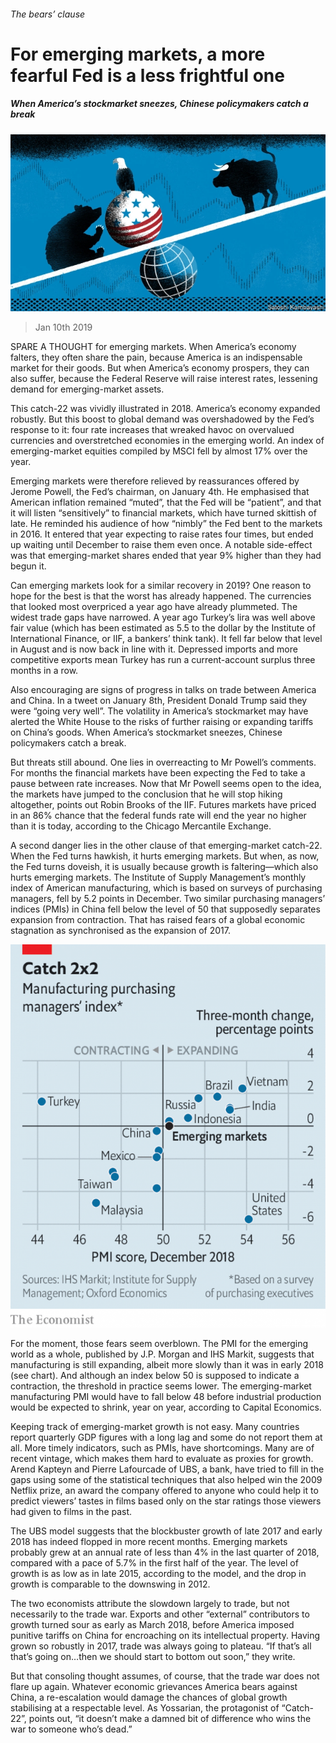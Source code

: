 ###### The bears’ clause

# For emerging markets, a more fearful Fed is a less frightful one 

##### When America’s stockmarket sneezes, Chinese policymakers catch a break 

![image](images/20190112_FND001_0.jpg) 

> Jan 10th 2019 

 

SPARE A THOUGHT for emerging markets. When America’s economy falters, they often share the pain, because America is an indispensable market for their goods. But when America’s economy prospers, they can also suffer, because the Federal Reserve will raise interest rates, lessening demand for emerging-market assets. 

This catch-22 was vividly illustrated in 2018. America’s economy expanded robustly. But this boost to global demand was overshadowed by the Fed’s response to it: four rate increases that wreaked havoc on overvalued currencies and overstretched economies in the emerging world. An index of emerging-market equities compiled by MSCI fell by almost 17% over the year. 

Emerging markets were therefore relieved by reassurances offered by Jerome Powell, the Fed’s chairman, on January 4th. He emphasised that American inflation remained “muted”, that the Fed will be “patient”, and that it will listen “sensitively” to financial markets, which have turned skittish of late. He reminded his audience of how “nimbly” the Fed bent to the markets in 2016. It entered that year expecting to raise rates four times, but ended up waiting until December to raise them even once. A notable side-effect was that emerging-market shares ended that year 9% higher than they had begun it. 

Can emerging markets look for a similar recovery in 2019? One reason to hope for the best is that the worst has already happened. The currencies that looked most overpriced a year ago have already plummeted. The widest trade gaps have narrowed. A year ago Turkey’s lira was well above fair value (which has been estimated as 5.5 to the dollar by the Institute of International Finance, or IIF, a bankers’ think tank). It fell far below that level in August and is now back in line with it. Depressed imports and more competitive exports mean Turkey has run a current-account surplus three months in a row. 

Also encouraging are signs of progress in talks on trade between America and China. In a tweet on January 8th, President Donald Trump said they were “going very well”. The volatility in America’s stockmarket may have alerted the White House to the risks of further raising or expanding tariffs on China’s goods. When America’s stockmarket sneezes, Chinese policymakers catch a break. 

But threats still abound. One lies in overreacting to Mr Powell’s comments. For months the financial markets have been expecting the Fed to take a pause between rate increases. Now that Mr Powell seems open to the idea, the markets have jumped to the conclusion that he will stop hiking altogether, points out Robin Brooks of the IIF. Futures markets have priced in an 86% chance that the federal funds rate will end the year no higher than it is today, according to the Chicago Mercantile Exchange. 

A second danger lies in the other clause of that emerging-market catch-22. When the Fed turns hawkish, it hurts emerging markets. But when, as now, the Fed turns doveish, it is usually because growth is faltering—which also hurts emerging markets. The Institute of Supply Management’s monthly index of American manufacturing, which is based on surveys of purchasing managers, fell by 5.2 points in December. Two similar purchasing managers’ indices (PMIs) in China fell below the level of 50 that supposedly separates expansion from contraction. That has raised fears of a global economic stagnation as synchronised as the expansion of 2017. 

![image](images/20190112_FNC122.png) 

For the moment, those fears seem overblown. The PMI for the emerging world as a whole, published by J.P. Morgan and IHS Markit, suggests that manufacturing is still expanding, albeit more slowly than it was in early 2018 (see chart). And although an index below 50 is supposed to indicate a contraction, the threshold in practice seems lower. The emerging-market manufacturing PMI would have to fall below 48 before industrial production would be expected to shrink, year on year, according to Capital Economics. 

Keeping track of emerging-market growth is not easy. Many countries report quarterly GDP figures with a long lag and some do not report them at all. More timely indicators, such as PMIs, have shortcomings. Many are of recent vintage, which makes them hard to evaluate as proxies for growth. Arend Kapteyn and Pierre Lafourcade of UBS, a bank, have tried to fill in the gaps using some of the statistical techniques that also helped win the 2009 Netflix prize, an award the company offered to anyone who could help it to predict viewers’ tastes in films based only on the star ratings those viewers had given to films in the past. 

The UBS model suggests that the blockbuster growth of late 2017 and early 2018 has indeed flopped in more recent months. Emerging markets probably grew at an annual rate of less than 4% in the last quarter of 2018, compared with a pace of 5.7% in the first half of the year. The level of growth is as low as in late 2015, according to the model, and the drop in growth is comparable to the downswing in 2012. 

The two economists attribute the slowdown largely to trade, but not necessarily to the trade war. Exports and other “external” contributors to growth turned sour as early as March 2018, before America imposed punitive tariffs on China for encroaching on its intellectual property. Having grown so robustly in 2017, trade was always going to plateau. “If that’s all that’s going on…then we should start to bottom out soon,” they write. 

But that consoling thought assumes, of course, that the trade war does not flare up again. Whatever economic grievances America bears against China, a re-escalation would damage the chances of global growth stabilising at a respectable level. As Yossarian, the protagonist of “Catch-22”, points out, “it doesn’t make a damned bit of difference who wins the war to someone who’s dead.” 

